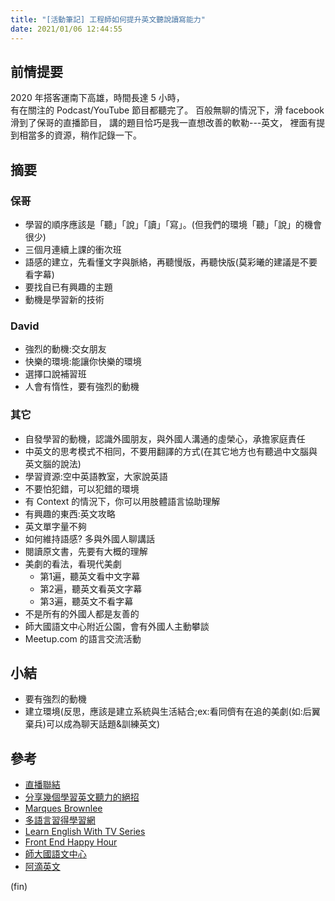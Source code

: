```yaml
---
title: "[活動筆記] 工程師如何提升英文聽說讀寫能力"
date: 2021/01/06 12:44:55
---
```



## 前情提要

2020 年搭客運南下高雄，時間長達 5 小時，  
有在關注的 Podcast/YouTube 節目都聽完了。
百般無聊的情況下，滑 facebook 滑到了保哥的直播節目，
講的題目恰巧是我一直想改善的軟勒---英文，
裡面有提到相當多的資源，稍作記錄一下。

## 摘要

### 保哥

- 學習的順序應該是「聽」「說」「讀」「寫」。(但我們的環境「聽」「說」的機會很少)
- 三個月連續上課的衝次班
- 語感的建立，先看懂文字與脈絡，再聽慢版，再聽快版(莫彩曦的建議是不要看字幕)
- 要找自已有興趣的主題
- 動機是學習新的技術

### David

- 強烈的動機:交女朋友
- 快樂的環境:能讓你快樂的環境
- 選擇口說補習班
- 人會有惰性，要有強烈的動機

### 其它

- 自發學習的動機，認識外國朋友，與外國人溝通的虛榮心，承擔家庭責任
- 中英文的思考模式不相同，不要用翻譯的方式(在其它地方也有聽過中文腦與英文腦的說法)
- 學習資源:空中英語教室，大家說英語
- 不要怕犯錯，可以犯錯的環境
- 有 Context 的情況下，你可以用肢體語言協助理解
- 有興趣的東西:英文攻略
- 英文單字量不夠
- 如何維持語感? 多與外國人聊講話
- 閱讀原文書，先要有大概的理解
- 美劇的看法，看現代美劇
  - 第1遍，聽英文看中文字幕
  - 第2遍，聽英文看英文字幕
  - 第3遍，聽英文不看字幕
- 不是所有的外國人都是友善的
- 師大國語文中心附近公園，會有外國人主動攀談
- Meetup.com 的語言交流活動

## 小結

- 要有強烈的動機
- 建立環境(反思，應該是建立系統與生活結合;ex:看同儕有在追的美劇(如:后翼棄兵)可以成為聊天話題&訓練英文)

## 參考

- [直播聯結](https://www.facebook.com/will.fans/videos/3784351411595803)
- [分享幾個學習英文聽力的絕招](https://blog.miniasp.com/post/2008/11/04/Share-some-English-learning-tips)
- [Marques Brownlee](https://www.youtube.com/user/marquesbrownlee)
- [多語言習得學習網](http://polyglot.tw/cafe/)
- [Learn English With TV Series](https://www.youtube.com/c/LearnEnglishWithTVSeries)
- [Front End Happy Hour](https://frontendhappyhour.com/)
- [師大國語文中心](http://www.mtc.ntnu.edu.tw/)
- [阿滴英文](https://www.youtube.com/channel/UCeo3JwE3HezUWFdVcehQk9Q)

(fin)
